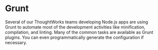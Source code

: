 # Grunt
Several of our ThoughtWorks teams developing Node.js apps are using Grunt to automate most of the development activities like minification, compilation, and linting. Many of the common tasks are available as Grunt plugins. You can even programmatically generate the configuration if necessary.


